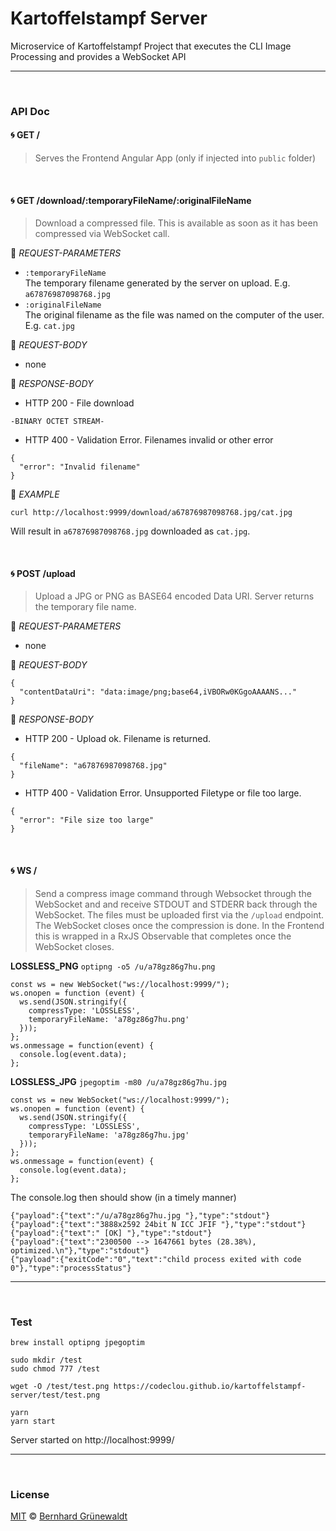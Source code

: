 # Kartoffelstampf Server

Microservice of Kartoffelstampf Project that executes the CLI Image Processing and provides a WebSocket API

-----

&nbsp;

### API Doc

#### :cyclone: GET /

> Serves the Frontend Angular App (only if injected into `public` folder)

&nbsp;

#### :cyclone: GET /download/:temporaryFileName/:originalFileName

> Download a compressed file. This is available as soon as it has been compressed via WebSocket call.

:small_red_triangle: *REQUEST-PARAMETERS*

 * `:temporaryFileName` <br> The temporary filename generated by the server on upload. E.g. `a67876987098768.jpg`
 * `:originalFileName` <br> The original filename as the file was named on the computer of the user. E.g. `cat.jpg`

:small_orange_diamond: *REQUEST-BODY*

 * none

:small_blue_diamond: *RESPONSE-BODY*

 * HTTP 200 - File download

```
-BINARY OCTET STREAM-
```

 * HTTP 400 - Validation Error. Filenames invalid or other error

```
{
  "error": "Invalid filename"
}
```

:large_orange_diamond: *EXAMPLE*

```
curl http://localhost:9999/download/a67876987098768.jpg/cat.jpg
```

Will result in `a67876987098768.jpg` downloaded as `cat.jpg`.

&nbsp;

#### :cyclone: POST /upload

> Upload a JPG or PNG as BASE64 encoded Data URI. Server returns the temporary file name.

:small_red_triangle: *REQUEST-PARAMETERS*

 * none

:small_orange_diamond: *REQUEST-BODY*

```
{
  "contentDataUri": "data:image/png;base64,iVBORw0KGgoAAAANS..."
}
```

:small_blue_diamond: *RESPONSE-BODY*

 * HTTP 200 - Upload ok. Filename is returned.

```
{
  "fileName": "a67876987098768.jpg"
}
```

 * HTTP 400 - Validation Error. Unsupported Filetype or file too large.

```
{
  "error": "File size too large"
}
```

&nbsp;

#### :cyclone: WS /

> Send a compress image command through Websocket through the WebSocket and and receive STDOUT and STDERR back through the WebSocket. The files must be uploaded first via the `/upload` endpoint. The WebSocket closes once the compression is done. In the Frontend
this is wrapped in a RxJS Observable that completes once the WebSocket closes.


**LOSSLESS_PNG** `optipng -o5 /u/a78gz86g7hu.png`

```
const ws = new WebSocket("ws://localhost:9999/");
ws.onopen = function (event) {
  ws.send(JSON.stringify({
    compressType: 'LOSSLESS',
    temporaryFileName: 'a78gz86g7hu.png'
  }));
};
ws.onmessage = function(event) {
  console.log(event.data);
};
```

**LOSSLESS_JPG** `jpegoptim -m80 /u/a78gz86g7hu.jpg`

```
const ws = new WebSocket("ws://localhost:9999/");
ws.onopen = function (event) {
  ws.send(JSON.stringify({
    compressType: 'LOSSLESS',
    temporaryFileName: 'a78gz86g7hu.jpg'
  }));
};
ws.onmessage = function(event) {
  console.log(event.data);
};
```

The console.log then should show (in a timely manner)

```
{"payload":{"text":"/u/a78gz86g7hu.jpg "},"type":"stdout"}
{"payload":{"text":"3888x2592 24bit N ICC JFIF "},"type":"stdout"}
{"payload":{"text":" [OK] "},"type":"stdout"}
{"payload":{"text":"2300500 --> 1647661 bytes (28.38%), optimized.\n"},"type":"stdout"}
{"payload":{"exitCode":"0","text":"child process exited with code 0"},"type":"processStatus"}
```

-----

&nbsp;


### Test

```
brew install optipng jpegoptim

sudo mkdir /test
sudo chmod 777 /test

wget -O /test/test.png https://codeclou.github.io/kartoffelstampf-server/test/test.png

yarn
yarn start
```

Server started on http://localhost:9999/

-----

&nbsp;

### License

[MIT](./LICENSE) © [Bernhard Grünewaldt](https://github.com/clouless)
